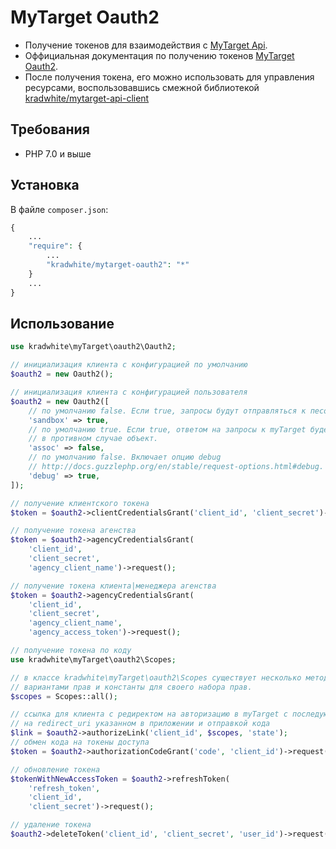 # MyTarget Oauth2
- Получение токенов для взаимодействия с [MyTarget Api](https://target.my.com/adv/api-marketing).
- Оффициальная документация по получению токенов [MyTarget Oauth2](https://target.my.com/adv/api-marketing/doc/authorization).
- После получения токена, его можно использовать для управления ресурсами, воспользовавшись смежной библиотекой [kradwhite/mytarget-api-client](https://github.com/kradwhite/mytarget-api-client)

## Требования
 * PHP 7.0 и выше
 
## Установка  
В файле `composer.json`:
```php
{
    ...
    "require": {
        ...
        "kradwhite/mytarget-oauth2": "*"
    }
    ...
}
```

## Использование
```php
use kradwhite\myTarget\oauth2\Oauth2;

// инициализация клиента с конфигурацией по умолчанию
$oauth2 = new Oauth2();
```

```php
// инициализация клиента с конфигурацией пользователя
$oauth2 = new Oauth2([
    // по умолчанию false. Если true, запросы будут отправляться к песочнице myTarget.
    'sandbox' => true,
    // по умолчанию true. Если true, ответом на запросы к myTarget будет ассоциативный массив, 
    // в противном случае объект.
    'assoc' => false,
    // по умолчанию false. Включает опцию debug 
    // http://docs.guzzlephp.org/en/stable/request-options.html#debug.
    'debug' => true,
]);
```

```php
// получение клиентского токена
$token = $oauth2->clientCredentialsGrant('client_id', 'client_secret')->request();
```

```php
// получение токена агенства
$token = $oauth2->agencyCredentialsGrant(
    'client_id',
    'client_secret',
    'agency_client_name')->request();
```

```php
// получение токена клиента|менеджера агенства
$token = $oauth2->agencyCredentialsGrant(
    'client_id',
    'client_secret',
    'agency_client_name',
    'agency_access_token')->request();
```

```php
// получение токена по коду
use kradwhite\myTarget\oauth2\Scopes;

// в классе kradwhite\myTarget\oauth2\Scopes существует несколько методов с различными
// вариантами прав и константы для своего набора прав.
$scopes = Scopes::all();

// ссылка для клиента с редиректом на авторизацию в myTarget с последующим редиректом
// на redirect_uri указанном в приложении и отправкой кода
$link = $oauth2->authorizeLink('client_id', $scopes, 'state');
// обмен кода на токены доступа
$token = $oauth2->authorizationCodeGrant('code', 'client_id')->request();
```

```php
// обновление токена
$tokenWithNewAccessToken = $oauth2->refreshToken(
    'refresh_token',
    'client_id',
    'client_secret')->request();
```

```php
// удаление токена
$oauth2->deleteToken('client_id', 'client_secret', 'user_id')->request();
```
